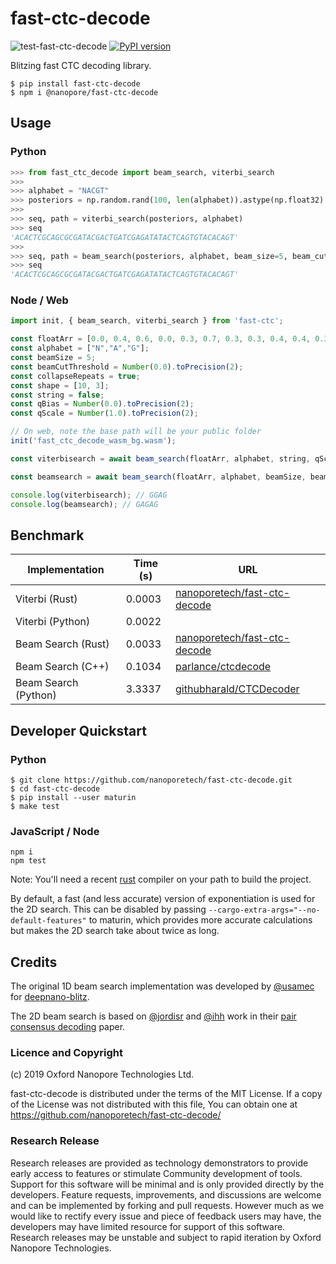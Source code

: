 # fast-ctc-decode

![test-fast-ctc-decode](https://github.com/nanoporetech/fast-ctc-decode/workflows/test-fast-ctc-decode/badge.svg) [![PyPI version](https://badge.fury.io/py/fast-ctc-decode.svg)](https://badge.fury.io/py/fast-ctc-decode)

Blitzing fast CTC decoding library.

```
$ pip install fast-ctc-decode
$ npm i @nanopore/fast-ctc-decode
```

## Usage

### Python
```python
>>> from fast_ctc_decode import beam_search, viterbi_search
>>>
>>> alphabet = "NACGT"
>>> posteriors = np.random.rand(100, len(alphabet)).astype(np.float32)
>>>
>>> seq, path = viterbi_search(posteriors, alphabet)
>>> seq
'ACACTCGCAGCGCGATACGACTGATCGAGATATACTCAGTGTACACAGT'
>>>
>>> seq, path = beam_search(posteriors, alphabet, beam_size=5, beam_cut_threshold=0.1)
>>> seq
'ACACTCGCAGCGCGATACGACTGATCGAGATATACTCAGTGTACACAGT'
```

### Node / Web
```js
import init, { beam_search, viterbi_search } from 'fast-ctc';

const floatArr = [0.0, 0.4, 0.6, 0.0, 0.3, 0.7, 0.3, 0.3, 0.4, 0.4, 0.3, 0.3, 0.4, 0.3, 0.3, 0.3, 0.3, 0.4, 0.1, 0.4, 0.5, 0.1, 0.5, 0.4, 0.8, 0.1, 0.1, 0.1, 0.1, 0.8];
const alphabet = ["N","A","G"];
const beamSize = 5;
const beamCutThreshold = Number(0.0).toPrecision(2);
const collapseRepeats = true;
const shape = [10, 3];
const string = false;
const qBias = Number(0.0).toPrecision(2);
const qScale = Number(1.0).toPrecision(2);

// On web, note the base path will be your public folder
init('fast_ctc_decode_wasm_bg.wasm');

const viterbisearch = await beam_search(floatArr, alphabet, string, qScale, qBias, collapseRepeats, shape);

const beamsearch = await beam_search(floatArr, alphabet, beamSize, beamCutThreshold, collapseRepeats, shape);

console.log(viterbisearch); // GGAG
console.log(beamsearch); // GAGAG
```

## Benchmark

| Implementation       | Time (s) | URL |
| -------------------- | -------- | --- |
| Viterbi (Rust)       |   0.0003 | [nanoporetech/fast-ctc-decode](https://github.com/nanoporetech/fast-ctc-decode.git) |
| Viterbi (Python)     |   0.0022 |     |
| Beam Search (Rust)   |   0.0033 | [nanoporetech/fast-ctc-decode](https://github.com/nanoporetech/fast-ctc-decode.git) |
| Beam Search (C++)    |   0.1034 | [parlance/ctcdecode](https://github.com/parlance/ctcdecode) |
| Beam Search (Python) |   3.3337 | [githubharald/CTCDecoder](https://github.com/githubharald/CTCDecoder) |


## Developer Quickstart

### Python

```
$ git clone https://github.com/nanoporetech/fast-ctc-decode.git
$ cd fast-ctc-decode
$ pip install --user maturin
$ make test
```

### JavaScript / Node

```
npm i
npm test
```

Note: You'll need a recent [rust](https://www.rust-lang.org/tools/install) compiler on your path to build the project.

By default, a fast (and less accurate) version of exponentiation is used for the 2D search. This can
be disabled by passing `--cargo-extra-args="--no-default-features"` to maturin, which provides more
accurate calculations but makes the 2D search take about twice as long.

## Credits

The original 1D beam search implementation was developed by [@usamec](https://github.com/usamec) for [deepnano-blitz](https://github.com/fmfi-compbio/deepnano-blitz).

The 2D beam search is based on [@jordisr](https://github.com/jordisr) and [@ihh](https://github.com/ihh) work in their [pair consensus decoding](https://doi.org/10.1101/2020.02.25.956771) paper.

### Licence and Copyright
(c) 2019 Oxford Nanopore Technologies Ltd.

fast-ctc-decode is distributed under the terms of the MIT License.  If a copy of the License
was not distributed with this file, You can obtain one at https://github.com/nanoporetech/fast-ctc-decode/

### Research Release

Research releases are provided as technology demonstrators to provide early access to features or stimulate Community development of tools. Support for this software will be minimal and is only provided directly by the developers. Feature requests, improvements, and discussions are welcome and can be implemented by forking and pull requests. However much as we would like to rectify every issue and piece of feedback users may have, the developers may have limited resource for support of this software. Research releases may be unstable and subject to rapid iteration by Oxford Nanopore Technologies.
